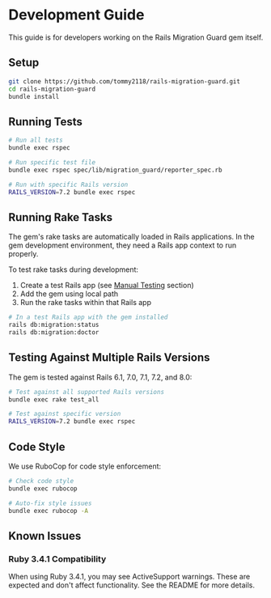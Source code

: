# Development Guide

This guide is for developers working on the Rails Migration Guard gem itself.

## Setup

```bash
git clone https://github.com/tommy2118/rails-migration-guard.git
cd rails-migration-guard
bundle install
```

## Running Tests

```bash
# Run all tests
bundle exec rspec

# Run specific test file
bundle exec rspec spec/lib/migration_guard/reporter_spec.rb

# Run with specific Rails version
RAILS_VERSION=7.2 bundle exec rspec
```

## Running Rake Tasks

The gem's rake tasks are automatically loaded in Rails applications. In the gem development environment, they need a Rails app context to run properly.

To test rake tasks during development:

1. Create a test Rails app (see [Manual Testing](#manual-testing) section)
2. Add the gem using local path
3. Run the rake tasks within that Rails app

```bash
# In a test Rails app with the gem installed
rails db:migration:status
rails db:migration:doctor
```

## Testing Against Multiple Rails Versions

The gem is tested against Rails 6.1, 7.0, 7.1, 7.2, and 8.0:

```bash
# Test against all supported Rails versions
bundle exec rake test_all

# Test against specific version
RAILS_VERSION=7.2 bundle exec rspec
```

## Code Style

We use RuboCop for code style enforcement:

```bash
# Check code style
bundle exec rubocop

# Auto-fix style issues
bundle exec rubocop -A
```

## Known Issues

### Ruby 3.4.1 Compatibility

When using Ruby 3.4.1, you may see ActiveSupport warnings. These are expected and don't affect functionality. See the README for more details.